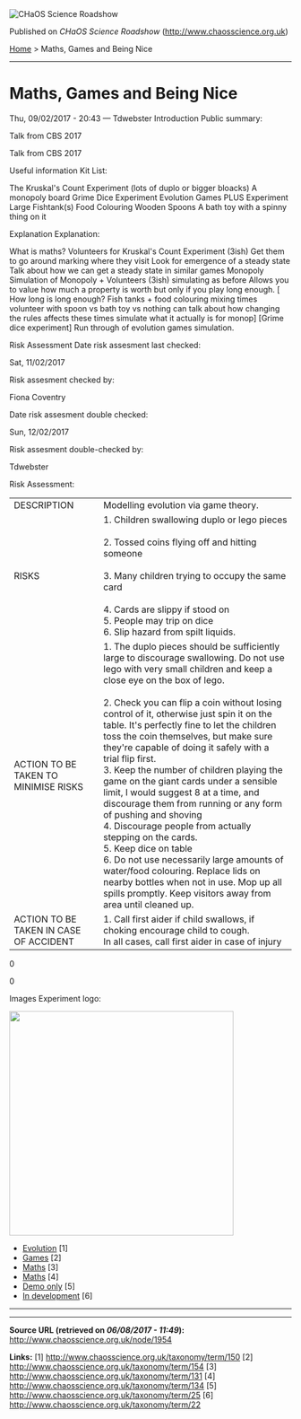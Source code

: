 <img src="http://www.chaosscience.org.uk/sites/default/files/garland_logo.png" alt="CHaOS Science Roadshow" id="logo" class="print-logo" />

Published on *CHaOS Science Roadshow* (<http://www.chaosscience.org.uk>)

[Home](http://www.chaosscience.org.uk/) &gt; Maths, Games and Being Nice

------------------------------------------------------------------------

Maths, Games and Being Nice
===========================

<span class="submitted">Thu, 09/02/2017 - 20:43 — Tdwebster</span>
Introduction
Public summary: 

Talk from CBS 2017

Talk from CBS 2017

Useful information
Kit List: 

The Kruskal's Count Experiment (lots of duplo or bigger bloacks)
A monopoly board
Grime Dice Experiment
Evolution Games PLUS Experiment
Large Fishtank(s)
Food Colouring
Wooden Spoons
A bath toy with a spinny thing on it

Explanation
Explanation: 

What is maths?
Volunteers for Kruskal's Count Experiment (3ish)
Get them to go around marking where they visit
Look for emergence of a steady state
Talk about how we can get a steady state in similar games
Monopoly
Simulation of Monopoly + Volunteers (3ish) simulating as before
Allows you to value how much a property is worth but only if you play long enough.
\[ How long is long enough?
Fish tanks + food colouring
mixing times
volunteer with spoon vs bath toy vs nothing
can talk about how changing the rules affects these times
simulate what it actually is for monop\]
\[Grime dice experiment\]
Run through of evolution games
simulation.

Risk Assessment
Date risk assesment last checked: 

<span class="date-display-single">Sat, 11/02/2017</span>

Risk assesment checked by: 

Fiona Coventry

Date risk assesment double checked: 

<span class="date-display-single">Sun, 12/02/2017</span>

Risk assesment double-checked by: 

Tdwebster

Risk Assessment: 

<table>
<tbody>
<tr class="odd">
<td>DESCRIPTION</td>
<td>Modelling evolution via game theory.</td>
</tr>
<tr class="even">
<td>RISKS</td>
<td>1. Children swallowing duplo or lego pieces<br />
<br />
2. Tossed coins flying off and hitting someone<br />
<br />
3. Many children trying to occupy the same card<br />
<br />
4. Cards are slippy if stood on<br />
5. People may trip on dice<br />
6. Slip hazard from spilt liquids.</td>
</tr>
<tr class="odd">
<td>ACTION TO BE TAKEN TO MINIMISE RISKS</td>
<td>1. The duplo pieces should be sufficiently large to discourage swallowing. Do not use lego with very small children and keep a close eye on the box of lego.<br />
<br />
2. Check you can flip a coin without losing control of it, otherwise just spin it on the table. It's perfectly fine to let the children toss the coin themselves, but make sure they're capable of doing it safely with a trial flip first.<br />
3. Keep the number of children playing the game on the giant cards under a sensible limit, I would suggest 8 at a time, and discourage them from running or any form of pushing and shoving<br />
4. Discourage people from actually stepping on the cards.<br />
5. Keep dice on table<br />
6. Do not use necessarily large amounts of water/food colouring. Replace lids on nearby bottles when not in use. Mop up all spills promptly. Keep visitors away from area until cleaned up.</td>
</tr>
<tr class="even">
<td>ACTION TO BE TAKEN IN CASE OF ACCIDENT</td>
<td>1. Call first aider if child swallows, if choking encourage child to cough.<br />
In all cases, call first aider in case of injury</td>
</tr>
</tbody>
</table>

0

0

Images
Experiment logo: 

<img src="http://www.chaosscience.org.uk/sites/default/files/imagefield_default_images/unknownexpt.png?1321624030" class="imagefield imagefield-field_experiment_logo" width="400" height="400" />

-   [Evolution](http://www.chaosscience.org.uk/taxonomy/term/150) <span class="print-footnote">\[1\]</span>
-   [Games](http://www.chaosscience.org.uk/taxonomy/term/154) <span class="print-footnote">\[2\]</span>
-   [Maths](http://www.chaosscience.org.uk/taxonomy/term/131) <span class="print-footnote">\[3\]</span>
-   [Maths](http://www.chaosscience.org.uk/taxonomy/term/134) <span class="print-footnote">\[4\]</span>
-   [Demo only](http://www.chaosscience.org.uk/taxonomy/term/25 "Demonstration type experiments and lectures, not suitable for assignment for standard events.") <span class="print-footnote">\[5\]</span>
-   [In development](http://www.chaosscience.org.uk/taxonomy/term/22 "This experiment doesn't actually exist yet, but might in the future!") <span class="print-footnote">\[6\]</span>

****

------------------------------------------------------------------------

**Source URL (retrieved on *06/08/2017 - 11:49*):** <http://www.chaosscience.org.uk/node/1954>

**Links:**
\[1\] http://www.chaosscience.org.uk/taxonomy/term/150
\[2\] http://www.chaosscience.org.uk/taxonomy/term/154
\[3\] http://www.chaosscience.org.uk/taxonomy/term/131
\[4\] http://www.chaosscience.org.uk/taxonomy/term/134
\[5\] http://www.chaosscience.org.uk/taxonomy/term/25
\[6\] http://www.chaosscience.org.uk/taxonomy/term/22


